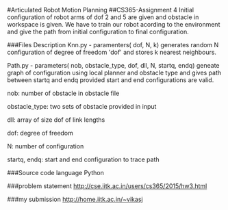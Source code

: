 #Articulated Robot Motion Planning
##CS365-Assignment 4
Initial configuration of robot arms of dof 2 and 5 are given and obstacle in workspace is given. We have to train our robot acording to the environment and give the path from initial configuration to final configuration.

###Files Description
Knn.py - paramenters( dof, N, k) generates random N configuration of degree of freedom 'dof' and stores k nearest neighbours.

Path.py - parameters( nob, obstacle_type, dof, dll, N, startq, endq) geneate graph of configuration using local planner and obstacle type and gives path between startq and endq provided start and end configurations are valid.

nob: number of obstacle in obstacle file

obstacle_type: two sets of obstacle provided in input

dll: array of size dof of link lengths

dof: degree of freedom

N: number of configuration

startq, endq: start and end configuration to trace path

###Source code language
Python

###problem statement
http://cse.iitk.ac.in/users/cs365/2015/hw3.html

###my submission
http://home.iitk.ac.in/~vikasj
